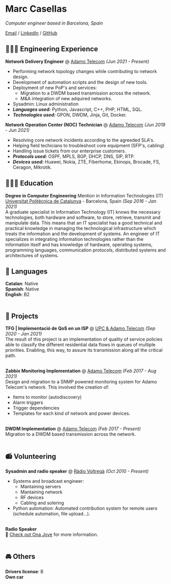 # Marc Casellas

_Computer engineer based in Barcelona, Spain_ <br>

[Email](mailto:marccasellasmuns@gmail.com) / [LinkedIn](https://www.linkedin.com/in/mcasellas98/) / [GitHub](https://github.com/mcasellas/)

## 👨🏻‍💻 Engineering Experience

**Network Delivery Engineer** @ [Adamo Telecom](https://adamo.es) _(Jun 2021 - Present)_ <br>

  - Performing network topology changes while contributing to network design.
  - Development of automation scripts and the design of new tools. 
  - Deployment of new PoP's and services:
    - Migration to a DWDM based transmission across the network.
    - M&A integration of new adquired networks.
  - Sysadmin: Linux administration
  - **_Languages used:_** Python, Javascript, C++, PHP, HTML, SQL.
  - **_Technologies used:_** GPON, DWDM, Jinja, Git, Docker.

**Network Operation Center (NOC) Technician** @ [Adamo Telecom](https://adamo.es) _(Jun 2019 - Jun 2021)_ <br>

  - Resolving core network incidents according to the agreeded SLA's.
  - Helping field techicians to troubleshoot core equipment (SFP's, cabling)
  - Handling issue tickets from our enterprise customers.
  - **_Protocols used:_** OSPF, MPLS, BGP, DHCP, DNS, SIP, RTP.
  - **_Devices used:_** Huawei, Nokia, ZTE, Fiberhome, Ekinops, Brocade, FS, Ceragon, Mikrotik.

## 👨🏻‍🎓 Education

**Degree in Computer Engineering** Mention in Information Technologies (IT)<br>
[Universitat Politècnica de Catalunya](https://www.upc.edu) - Barcelona, Spain _(Sep 2016 - Jan 2021)_ <br>
A graduate specialist in Information Technology (IT) knows the necessary technologies, both hardware and software, to store, retrieve, transmit and manipulate data. This means that an IT specialist has a good technical and practical knowledge in managing the technological infrastructure which treats the information and the development of systems. An engineer of IT specializes in integrating information technologies rather than the information itself and has knowledge of hardware, operating systems, programming languages, communication protocols, distributed systems and architectures of systems.

## 💬 Languages

**Catalan**: Native <br>
**Spanish**: Native <br>
**English**: B2
<br><br>

## 📌 Projects 

**TFG | Implementació de QoS en un ISP** @ [UPC & Adamo Telecom](https://upcommons.upc.edu/handle/2117/344879) _(Sep 2020 - Jan 2021)_ <br>
The result of this project is an implementation of quality of service policies able to classify the different residential data flows in queues of multiple priorities. Enabling, this way, to assure its transmission along all the critical path. 
<br><br>

**Zabbix Monitoring Implementation** @ [Adamo Telecom](https://www.redi-school.org/) _(Feb 2017 - Aug 2021)_<br>
Design and migration to a SNMP powered monitoring system for Adamo Telecom's network. This involved the creation of:
  - Items to monitor (autodiscovery)
  - Alarm triggers
  - Trigger dependencies
  - Templates for each kind of network and power devices.
<br><br>

**DWDM Implementation** @ [Adamo Telecom](https://www.redi-school.org/) _(Feb 2017 - Present)_<br>
Migration to a DWDM based transmission across the network.
<br><br>

## 📻 Volunteering

**Sysadmin and radio speaker** @ [Ràdio Voltregà](https://radiovoltrega.com) _(Oct 2010 - Present)_ <br>
- Systems and broadcast engineer: 
  - Mantaining servers
  - Mantaining network
  - RF devices 
  - Cabling and solering
- Python automation: Automated contribution system for remote users (schedule automation, file upload...).
<br><br>

**Radio Speaker**<br>
🎤 [Check out Ona Jove](https://radiovoltrega.com/programes#Dimarts) for more information.
<br><br>

## 🚘 Others

**Drivers license**: B <br>
**Own car**
<br><br>
